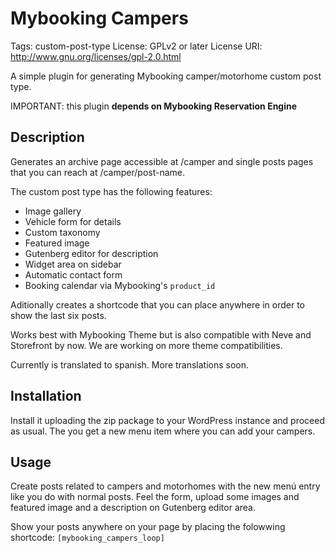 # Mybooking Campers

Tags: custom-post-type
License: GPLv2 or later
License URI: http://www.gnu.org/licenses/gpl-2.0.html

A simple plugin for generating Mybooking camper/motorhome custom post type.

IMPORTANT: this plugin **depends on Mybooking Reservation Engine**

## Description

Generates an archive page accessible at /camper and single posts pages that you can reach at /camper/post-name.

The custom post type has the following features:
* Image gallery
* Vehicle form for details
* Custom taxonomy
* Featured image
* Gutenberg editor for description
* Widget area on sidebar
* Automatic contact form
* Booking calendar via Mybooking's `product_id`

Aditionally creates a shortcode that you can place anywhere in order to show the last six posts.

Works best with Mybooking Theme but is also compatible with Neve and Storefront by now. We are working on more theme compatibilities.

Currently is translated to spanish. More translations soon.

## Installation

Install it uploading the zip package to your WordPress instance and proceed as usual. The you get a new menu item where you can add your campers.

## Usage

Create posts related to campers and motorhomes with the new menú entry like you do with normal posts. Feel the form, upload some images and featured image and a description on Gutenberg editor area.

Show your posts anywhere on your page by placing the folowwing shortcode:
`[mybooking_campers_loop]`
